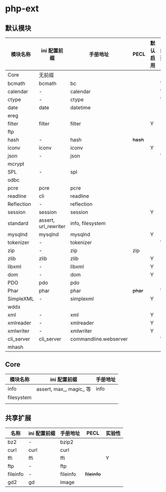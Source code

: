 # php-ext



## 默认模块

| 模块名称   | ini 配置前缀         | 手册地址              | PECL     | 默认启用 | 内建 | 内核组件 | 核心（扩展） | 7.4  | 5.6  |
| ---------- | -------------------- | --------------------- | -------- | -------- | ---- | -------- | ------------ | ---- | ---- |
| Core       | 无前缀               |                       |          |          |      |          |              |      |      |
| bcmath     | bcmath               | bc                    |          |          | Y    |          |              |      |      |
| calendar   | -                    | calendar              |          |          | Y    |          |              |      |      |
| ctype      | -                    | ctype                 |          |          | Y    |          |              |      |      |
| date       | date                 | datetime              |          |          |      |          | Y            |      |      |
| ereg       |                      |                       |          |          |      |          |              | N    |      |
| filter     | filter               | filter                |          | Y        |      |          |              |      |      |
| ftp        |                      |                       |          |          |      |          |              | N    |      |
| hash       | -                    | hash                  | ~~hash~~ |          |      |          | Y            |      |      |
| iconv      | iconv                | iconv                 |          | Y        |      |          |              |      |      |
| json       | -                    | json                  |          |          | Y    |          |              |      |      |
| mcrypt     |                      |                       |          |          |      |          |              | N    |      |
| SPL        | -                    | spl                   |          |          |      | Y        |              |      |      |
| odbc       |                      |                       |          |          |      |          |              | N    |      |
| pcre       | pcre                 | pcre                  |          |          |      |          | Y            |      |      |
| readline   | cli                  | readline              |          |          |      |          |              |      | N    |
| Reflection | -                    | reflection            |          |          |      |          | Y            |      |      |
| session    | session              | session               |          | Y        |      |          |              |      |      |
| standard   | assert, url_rewriter | info, filesystem      |          |          |      |          |              |      |      |
| mysqlnd    | mysqlnd              | mysqlnd               |          | Y        |      |          |              |      |      |
| tokenizer  | -                    | tokenizer             |          |          | Y    |          |              |      |      |
| zip        | -                    | zip                   | zip      |          |      |          |              |      |      |
| zlib       | zlib                 | zlib                  |          | Y        |      |          |              |      |      |
| libxml     | -                    | libxml                |          | Y        |      |          |              |      |      |
| dom        | -                    | dom                   |          | Y        |      |          |              |      |      |
| PDO        | pdo                  | pdo                   |          |          |      |          |              |      |      |
| Phar       | phar                 | phar                  | ~~phar~~ |          | Y    |          |              |      |      |
| SimpleXML  | -                    | simplexml             |          | Y        |      |          |              |      |      |
| wddx       |                      |                       |          |          |      |          |              | N    |      |
| xml        | -                    | xml                   |          | Y        |      |          |              |      |      |
| xmlreader  | -                    | xmlreader             |          | Y        |      |          |              |      |      |
| xmlwriter  | -                    | xmlwriter             |          | Y        |      |          |              |      |      |
| cli_server | cli_server           | commandline.webserver |          |          | Y    |          |              |      |      |
| mhash      |                      |                       |          |          |      |          |              | N    |      |



## Core

| 模块名称   | ini 配置前缀            | 手册地址 |
| ---------- | ----------------------- | -------- |
| info       | assert, max\_, magic\_ 等 | info     |
| filesystem |                         |          |
|            |                         |          |



## 共享扩展

| 名称     | ini 配置前缀 | 手册地址 | PECL         | 实验性 |
| -------- | ------------ | -------- | ------------ | ------ |
| bz2      | -            | bzip2    |              |        |
| curl     | curl         | curl     |              |        |
| ffi      | ffi          | ffi      |              | Y      |
| ftp      | -            | ftp      |              |        |
| fileinfo | -            | fileinfo | ~~fileinfo~~ |        |
| gd2      | gd           | image    |              |        |

